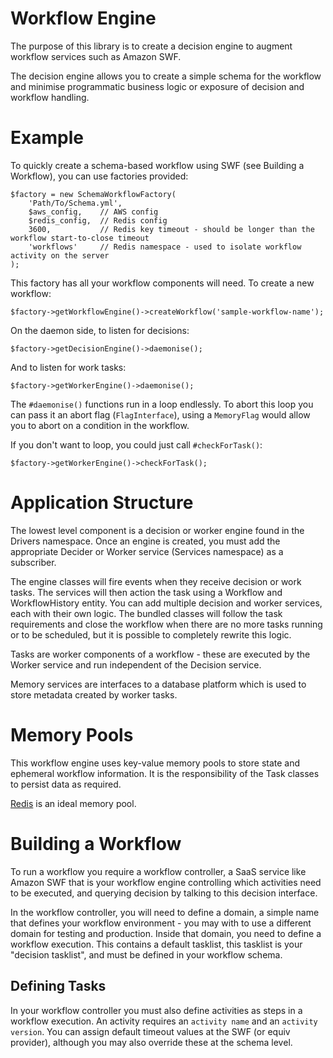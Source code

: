 Workflow Engine
===============
The purpose of this library is to create a decision engine to augment workflow services such as Amazon SWF.
 
The decision engine allows you to create a simple schema for the workflow and minimise programmatic business logic or
exposure of decision and workflow handling.

Example
=======
To quickly create a schema-based workflow using SWF (see Building a Workflow), you can use factories provided:
  
    $factory = new SchemaWorkflowFactory(
        'Path/To/Schema.yml',
        $aws_config,    // AWS config
        $redis_config,  // Redis config
        3600,           // Redis key timeout - should be longer than the workflow start-to-close timeout
        'workflows'     // Redis namespace - used to isolate workflow activity on the server
    );
    
This factory has all your workflow components will need. To create a new workflow: 

    $factory->getWorkflowEngine()->createWorkflow('sample-workflow-name');
    
On the daemon side, to listen for decisions:

    $factory->getDecisionEngine()->daemonise();

And to listen for work tasks:

    $factory->getWorkerEngine()->daemonise();
    
The `#daemonise()` functions run in a loop endlessly. To abort this loop you can pass it an abort flag 
(`FlagInterface`), using a `MemoryFlag` would allow you to abort on a condition in the workflow.

If you don't want to loop, you could just call `#checkForTask()`:

    $factory->getWorkerEngine()->checkForTask();


Application Structure
=====================
The lowest level component is a decision or worker engine found in the Drivers namespace. Once an engine is created,
you must add the appropriate Decider or Worker service (Services namespace) as a subscriber.
 
The engine classes will fire events when they receive decision or work tasks. The services will then action the task
using a Workflow and WorkflowHistory entity. You can add multiple decision and worker services, each with their own
logic. The bundled classes will follow the task requirements and close the workflow when there are no more tasks running
or to be scheduled, but it is possible to completely rewrite this logic.
 
Tasks are worker components of a workflow - these are executed by the Worker service and run independent of the 
Decision service.

Memory services are interfaces to a database platform which is used to store metadata created by worker tasks.

Memory Pools
============
This workflow engine uses key-value memory pools to store state and ephemeral workflow information. It is the 
responsibility of the Task classes to persist data as required.

[Redis](docs/Redis.md) is an ideal memory pool.

Building a Workflow
===================
To run a workflow you require a workflow controller, a SaaS service like Amazon SWF that is your workflow engine
controlling which activities need to be executed, and querying decision by talking to this decision interface.

In the workflow controller, you will need to define a domain, a simple name that defines your workflow environment -
you may with to use a different domain for testing and production. Inside that domain, you need to define a workflow
execution. This contains a default tasklist, this tasklist is your "decision tasklist", and must be defined in your
workflow schema.

Defining Tasks
--------------
In your workflow controller you must also define activities as steps in a workflow execution. An activity requires an 
`activity name` and an `activity version`. You can assign default timeout values at the SWF (or equiv provider), 
although you may also override these at the schema level.

